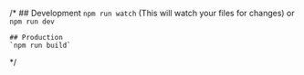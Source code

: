 /*
	## Development
	`npm run watch` (This will watch your files for changes) or `npm run dev`

	## Production
	`npm run build`

*/






